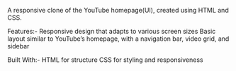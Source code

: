 A responsive clone of the YouTube homepage(UI), created using HTML and CSS.

Features:-
Responsive design that adapts to various screen sizes
Basic layout similar to YouTube’s homepage, with a navigation bar, video grid, and sidebar

Built With:-
HTML for structure
CSS for styling and responsiveness
